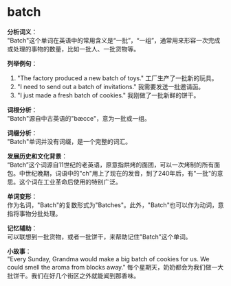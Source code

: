 # batch

**分析词义**：  
"Batch"这个单词在英语中的常用含义是“一批”，“一组”，通常用来形容一次完成或处理的事物的数量，比如一批人、一批货物等。

  

**列举例句**：

  

1.  "The factory produced a new batch of toys." 工厂生产了一批新的玩具。
2.  "I need to send out a batch of invitations." 我需要发送一批邀请函。
3.  "I just made a fresh batch of cookies." 我刚做了一批新鲜的饼干。

  

**词根分析**：  
"Batch"源自中古英语的"bæcce"，意为一批或一组。

  

**词缀分析**：  
"Batch"单词并没有词缀，是一个完整的词汇。

  

**发展历史和文化背景**：  
“Batch”这个词源自11世纪的老英语，原意指烘烤的面团，可以一次烤制的所有面包。中世纪晚期，词语中的"ch"用上了现在的发音，到了240年后，有"一批"的意思。这个词在工业革命后使用的特别广泛。

  

**单词变形**：  
作为名词，"Batch"的复数形式为"Batches"。此外，"Batch"也可以作为动词，意指将事物分批处理。

  

**记忆辅助**：  
可以联想到一批货物，或者一批饼干，来帮助记住"Batch"这个单词。

  

**小故事**：  
"Every Sunday, Grandma would make a big batch of cookies for us. We could smell the aroma from blocks away." 每个星期天，奶奶都会为我们做一大批饼干。我们在好几个街区之外就能闻到那香味。
